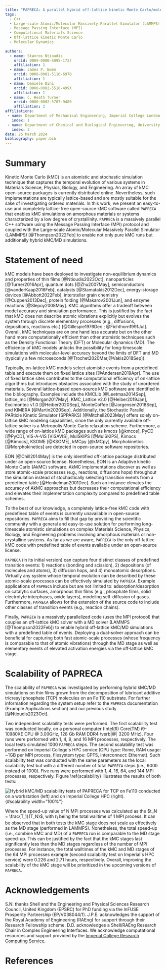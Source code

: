```yaml
---
title: "PAPRECA: A parallel hybrid off-lattice kinetic Monte Carlo/molecular dynamics simulator"
tags:
  - C++
  - Large-scale Atomic/Molecular Massively Parallel Simulator (LAMMPS)
  - Message Passing Interface (MPI)
  - Computational Materials Science
  - Off-lattice kinetic Monte Carlo
  - Molecular Dynamics
  
authors:
  - name: Stavros Ntioudis
    orcid: 0009-0000-8095-1727
    affiliation: 1
  - name: James P. Ewen
    orcid: 0000-0001-5110-6970
    affiliation: 1
  - name: Daniele Dini
    orcid: 0000-0002-5518-499X
    affiliation: 1
  - name: C. Heath Turner
    orcid: 0000-0002-5707-9480
    affiliation: 2
affiliations:
 - name: Department of Mechanical Engineering, Imperial College London, London, SW7 2BX, United Kingdom
   index: 1
 - name: Department of Chemical and Biological Engineering, University of Alabama, Tuscaloosa, Alabama 35487, United States of America
   index: 2
date: 25 March 2024
bibliography: paper.bib
---
```


# Summary

Kinetic Monte Carlo (kMC) is an atomistic and stochastic simulation technique that captures the temporal evolution of various systems in Materials Science, Physics, Biology, and Engineering. An array of kMC open-source packages is currently distributed online. Nevertheless, such implementations are typically lattice-based and are mostly suitable for the sake of investigating ordered materials. In this work, we present an easy-to-use and completely lattice-free open-source kMC software called ```PAPRECA``` that enables kMC simulations on amorphous materials or systems characterized by a low degree of crystallinity. ```PAPRECA``` is a massively parallel C++ software using the Message Passing Interface (MPI) protocol and coupled with the Large-scale Atomic/Molecular Massively Parallel Simulator (LAMMPS) [@Thompson2022Feb] to enable not only pure kMC runs but additionally hybrid kMC/MD simulations.

# Statement of need

kMC models have been deployed to investigate non-equilibrium dynamics and properties of thin films [@Ntioudis2023Oct], nanoparticles [@Turner2016Apr], quantum dots [@Zhu2007May], semiconductors [@vanderKaap2016Feb], catalysts [@Stamatakis2012Dec], energy-storage devices [@Abbott2022Feb], interstellar grain chemistry [@Cuppen2013Dec], protein folding [@Makarov2001Jun], and enzyme reactions [@Slepoy2008May]. KMC algorithms offer a tradeoff between model accuracy and simulation performance. This is justified by the fact that kMC does not describe atomic vibrations explicitly but evolves the system through discrete elementary processes (e.g., diffusions, depositions, reactions etc.) [@Gillespie1976Dec ; @Fichthorn1991Jul]. Overall, kMC techniques are on one hand less accurate but on the other hand more computationally efficient than other atomistic techniques such as the Density Functional Theory (DFT) or Molecular dynamics (MD). The efficiency of kMC models unlocks the possibility for long-timescale simulations with molecular-level accuracy beyond the limits of DFT and MD (typically a few microseconds [@Trochet2020Mar,@Vakis2018Sep]).

Typically, on-lattice kMC models select atomistic events from a predefined table and execute them on fixed lattice sites [@Andersen2019Apr]. The use of fixed lattice sites contributes to the computational efficiency of on-lattice algorithms but introduces obstacles associated with the study of unordered materials.
Several lattice-based open-source kMC software are identified in the bibliography. Examples include the KMCLib [@Leetmaa2014Sep], lattice_mc [@Morgan2017May], KMC_Lattice v2.0 [@Heiber2019Jan], Excimontec v1.0 [@Heiber2020Sep], MonteCoffee [@Jorgensen2018Sep], and KIMERA [@Martin2020Sep]. Additionally, the Stochastic Parallel PARticle Kinetic Simulator (SPPARKS) [@Mitchell2023May] offers solely on-lattice kMC modeling capabilities, since the only currently available off-lattice solver is a Metropolis Monte Carlo relaxation scheme. Furthermore, a wide range of on-lattice kMC packages such as kmcos [@kmcos], PyCD [@PyCD], VIS-A-VIS [VISAVIS], MulSKIPS [@MulSKIPS], Kimocs [@Kimocs], KSOME [@KSOME], kMCpy [@kMCpy], Morphokinetics [@Morphokinetics] are detected in open-source software repositories.

EON [@Chill2014May] is the only identified off-lattice package distributed under an open-source license. Nonetheless, EON is an Adaptive kinetic Monte Carlo (AkMC) software. AkMC implementations discover as well as store atomic-scale processes (e.g., reactions, diffusions hops) throughout the simulation instead of stochastically selecting transition events from a predefined table [@Henkelman2001Dec]. Such an instance elevates the accuracy of AkMC approaches but decreases their computational efficiency and elevates their implementation complexity compared to predefined table schemes.

To the best of our knowledge, a completely lattice-free kMC code with predefined table of events is currently unavailable in open-source repositories. ```PAPRECA``` aims to fill that gap by providing the scientific community with a general and easy-to-use solution for performing long-timescale atomistic simulations on complex Materials Science, Physics, Biology, and Engineering problems involving amorphous materials or non-crystalline systems.  As far as we are aware, ```PAPRECA``` is the only off-lattice kMC code with predefined table of events available under an open-source license. 

```PAPRECA``` (in its initial version) can capture four distinct classes of predefined transition events: 1) reactions (bonding and scission), 2) depositions (of molecules and atoms), 3) diffusion hops, and 4) monoatomic desorptions. Virtually any system whose temporal evolution can be described by these atomic-scale processes can be effectively simulated by ```PAPRECA```. Example applications of ```PAPRECA``` include but are not limited to: adsorption/desorption on catalytic surfaces, amorphous thin films (e.g., phosphate films, solid electrolyte interphases, oxide layers), modeling self-diffusion of gases. Furthermore, ```PAPRECA``` allows for the extension of the source code to include other classes of transition events (e.g., reaction chains). 

Finally, ```PAPRECA``` is a massively parallelized code (uses the MPI protocol) that couples an off-lattice kMC solver with a MD solver (LAMMPS [@Thompson2022Feb]) to enable hybrid off-lattice kMC/MD simulations with a predefined table of events. Deploying a dual-solver approach can be beneficial for capturing both fast atomic-scale processes (whose frequency is comparable to that of atomic vibrations) through the MD stage as well as elementary events of elevated activation energies via the off-lattice kMC stage.

# Scalability of PAPRECA

The scalability of ```PAPRECA``` was investigated by performing hybrid kMC/MD simulations on thin films grown from the decomposition of lubricant additive tricresyl phosphate (TCP) molecules on an Fe 110 substrate. For further information regarding the system setup refer to the ```PAPRECA``` documentation (Example Applications section) and our previous study [@Ntioudis2023Oct]. 

Two independent scalability tests were performed. The first scalability test was conducted locally, on a personal computer (Intel(R) Core(TM) i9-10980XE CPU @ 3.00GHz, 128 Gb RAM DDR4 \verb|@| 3200 MHz). Four runs were performed with 1, 4, 9, and 16 MPI processes, respectively.
The local tests simulated 1000 ```PAPRECA``` steps. The second scalability test was performed on Imperial College's HPC service (CPU type: Rome, RAM usage: ~1GB per MPI process, filesystem type: GPFS, interconnect: Ethernet). Such scalability test was conducted with the same parameters as the local scalability test but with a different number of total ```PAPRECA``` steps (i.e., 9000 instead of 1000). Five runs were performed with 1, 4, 16, 64, and 144 MPI processes, respectively. Figure \ref{scalability} illustrates the results of both tests:

![Hybrid kMC/MD scalability tests of PAPRECA for TCP on Fe110 conducted on a workstation (left) and on Imperial College HPC (right).](./scalability.jpg){#scalability width="100%"}


Where the speed-up value of N MPI processes was calculated as the $t_N = \frac{T_1}{T_N}$, with $t_1$ being the total walltime of 1 MPI process. It can be observed that in both tests the kMC stage does not scale as effectively as the MD stage (performed in LAMMPS). Nonetheless, the total speed-up (i.e., combine kMC and MD) of a ```PAPRECA``` run is comparable to the MD stage speed-up. This can be justified by the fact that the kMC stages last significantly less than the MD stages regardless of the number of MPI processes. For instance, the total walltimes of the kMC and MD stages of the
64 MPI processes example (second scalability test on Imperial's HPC service) were 0.226 and 2.71 hours, respectively. Overall, improving the scalability of the kMC stage will be prioritized in the upcoming versions of ```PAPRECA```.

# Acknowledgements

S.N. thanks Shell and the Engineering and Physical Sciences Research Council, United Kingdom (EPSRC) for PhD funding via the InFUSE Prosperity Partnership (EP/V038044/1).
J.P.E. acknowledges the support of the Royal Academy of Engineering (RAEng) for support through their Research Fellowship scheme. 
D.D. acknowledges a Shell/RAEng Research Chair in Complex Engineering Interfaces.
We acknowledge computational resources and support provided by the [Imperial College Research Computing Service](http://doi.org/10.14469/hpc/2232).

# References
